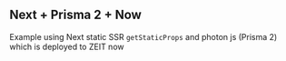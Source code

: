 ## Next + Prisma 2 + Now

Example using Next static SSR `getStaticProps` and photon js (Prisma 2) which is deployed to ZEIT now
